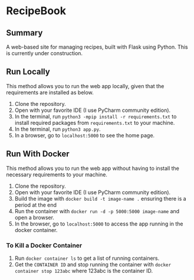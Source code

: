 # RecipeBook

## Summary

A web-based site for managing recipes, built with Flask using Python.  This is currently under construction.

## Run Locally

This method allows you to run the web app locally, given that the requirements are installed as below.

1. Clone the repository.
2. Open with your favorite IDE (I use PyCharm community edition).
3. In the terminal, run `python3 -mpip install -r requirements.txt` to install required packages from `requirements.txt` to your machine.
4. In the terminal, run `python3 app.py`.
5. In a browser, go to `localhost:5000` to see the home page.

## Run With Docker

This method allows you to run the web app without having to install the necessary requirements to your machine.

1. Clone the repository.
2. Open with your favorite IDE (I use PyCharm community edition).
3. Build the image with `docker build -t image-name .` ensuring there is a period at the end
4. Run the container with `docker run -d -p 5000:5000 image-name` and open a browser.
5. In the browser, go to `localhost:5000` to access the app running in the docker container.

### To Kill a Docker Container

1. Run `docker container ls` to get a list of running containers.
2. Get the `CONTAINER ID` and stop running the container with `docker container stop 123abc` where 123abc is the container ID.
